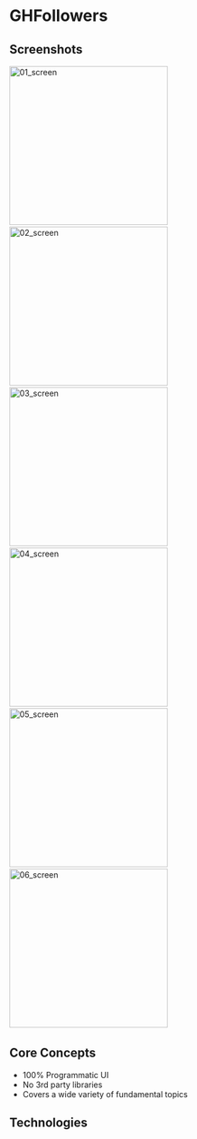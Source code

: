 # GHFollowers

## Screenshots

<img alt="01_screen" src="screenshots/01.png?raw=true" width="280">&nbsp;
<img alt="02_screen" src="screenshots/02.png?raw=true" width="280">&nbsp;
<img alt="03_screen" src="screenshots/03.png?raw=true" width="280">&nbsp;
<img alt="04_screen" src="screenshots/04.png?raw=true" width="280">&nbsp;
<img alt="05_screen" src="screenshots/05.png?raw=true" width="280">&nbsp;
<img alt="06_screen" src="screenshots/06.png?raw=true" width="280">&nbsp;

## Core Concepts
- 100% Programmatic UI
- No 3rd party libraries
- Covers a wide variety of fundamental topics

## Technologies
